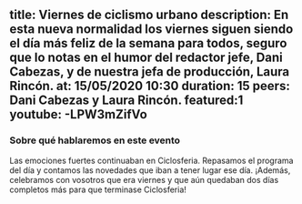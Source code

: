 title: Viernes de ciclismo urbano
description: En esta nueva normalidad los viernes siguen siendo el día más feliz de la semana para todos, seguro que lo notas en el humor del redactor jefe, Dani Cabezas, y de nuestra jefa de producción, Laura Rincón.
at: 15/05/2020 10:30
duration: 15
peers: Dani Cabezas y Laura Rincón. 
featured:1
youtube: -LPW3mZifVo
----
### Sobre qué hablaremos en este evento

Las emociones fuertes continuaban en Ciclosferia. Repasamos el programa del día y contamos las novedades que iban a tener lugar ese día. ¡Además, celebramos con vosotros que era viernes y que aún quedaban dos días completos más para que terminase Ciclosferia!
